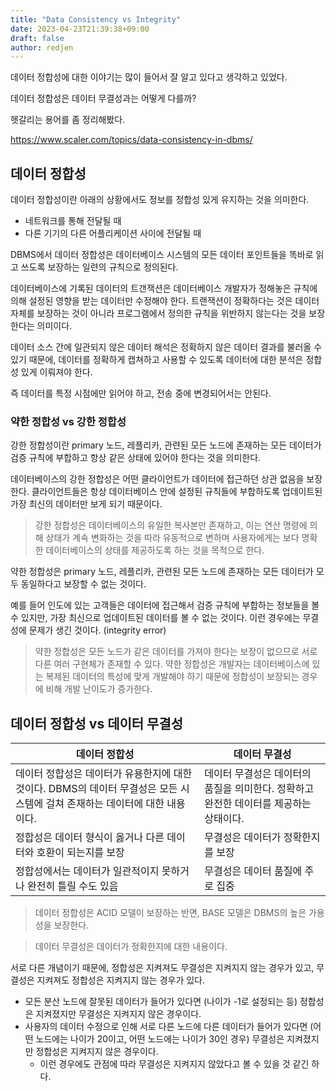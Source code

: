 ```yaml
---
title: "Data Consistency vs Integrity"
date: 2023-04-23T21:39:38+09:00
draft: false
author: redjen
---
```


데이터 정합성에 대한 이야기는 많이 들어서 잘 알고 있다고 생각하고 있었다.

데이터 정합성은 데이터 무결성과는 어떻게 다를까?

헷갈리는 용어를 좀 정리해봤다.

https://www.scaler.com/topics/data-consistency-in-dbms/

## 데이터 정합성

데이터 정합성이란 아래의 상황에서도 정보를 정합성 있게 유지하는 것을 의미한다.
- 네트워크를 통해 전달될 때
- 다른 기기의 다른 어플리케이션 사이에 전달될 때


DBMS에서 데이터 정합성은 데이터베이스 시스템의 모든 데이터 포인트들을 똑바로 읽고 쓰도록 보장하는 일련의 규칙으로 정의된다.

데이터베이스에 기록된 데이터의 트갠잭션은 데이터베이스 개발자가 정해놓은 규칙에 의해 설정된 영향을 받는 데이터만 수정해야 한다.
트랜잭션이 정확하다는 것은 데이터 자체를 보장하는 것이 아니라 프로그램에서 정의한 규칙을 위반하지 않는다는 것을 보장한다는 의미이다. 

데이터 소스 간에 일관되지 않은 데이터 해석은 정확하지 않은 데이터 결과를 불러올 수 있기 때문에,
데이터를 정확하게 캡쳐하고 사용할 수 있도록 데이터에 대한 분석은 정합성 있게 이뤄져야 한다.

즉 데이터를 특정 시점에만 읽어야 하고, 전송 중에 변경되어서는 안된다.

### 약한 정합성 vs 강한 정합성

강한 정합성이란 primary 노드, 레플리카, 관련된 모든 노드에 존재하는 모든 데이터가 검증 규칙에 부합하고 항상 같은 상태에 있어야 한다는 것을 의미한다.

데이터베이스의 강한 정합성은 어떤 클라이언트가 데이터에 접근하던 상관 없음을 보장한다. 클라이언트들은 항상 데이터베이스 안에 설정된 규칙들에 부합하도록 업데이트된 가장 최신의 데이터만 보게 되기 때문이다.

> 강한 정합성은 데이터베이스의 유일한 복사본만 존재하고, 이는 연산 명령에 의해 상태가 계속 변화하는 것을 따라 유동적으로 변하며 사용자에게는 보다 명확한 데이터베이스의 상태를 제공하도록 하는 것을 목적으로 한다.

약한 정합성은 primary 노드, 레플리카, 관련된 모든 노드에 존재하는 모든 데이터가 모두 동일하다고 보장할 수 없는 것이다.

예를 들어 인도에 있는 고객들은 데이터에 접근해서 검증 규칙에 부합하는 정보들을 볼 수 있지만, 가장 최신으로 업데이트된 데이터를 볼 수 없는 것이다. 이런 경우에는 무결성에 문제가 생긴 것이다. (integrity error)

> 약한 정합성은 모든 노드가 같은 데이터를 가져야 한다는 보장이 없으므로 서로 다른 여러 구현체가 존재할 수 있다. 약한 정합성은 개발자는 데이터베이스에 있는 복제된 데이터의 특성에 맞게 개발해야 하기 때문에 정합성이 보장되는 경우에 비해 개발 난이도가 증가한다.

## 데이터 정합성 vs 데이터 무결성

데이터 정합성 | 데이터 무결성
--- | ---
데이터 정합성은 데이터가 유용한지에 대한 것이다. DBMS의 데이터 무결성은 모든 시스템에 걸쳐 존재하는 데이터에 대한 내용이다.  | 데이터 무결성은 데이터의 품질을 의미한다. 정확하고 완전한 데이터를 제공하는 상태이다. 
정합성은 데이터 형식이 옳거나 다른 데이터와 호환이 되는지를 보장 | 무결성은 데이터가 정확한지를 보장
정합성에서는 데이터가 일관적이지 못하거나 완전히 틀릴 수도 있음 | 무결성은 데이터 품질에 주로 집중

> 데이터 정합성은 ACID 모델이 보장하는 반면, BASE 모델은 DBMS의 높은 가용성을 보장한다.

> 데이터 무결성은 데이터가 정확한지에 대한 내용이다. 

서로 다른 개념이기 때문에, 정합성은 지켜져도 무결성은 지켜지지 않는 경우가 있고, 무결성은 지켜져도 정합성은 지켜지지 않는 경우가 있다.

- 모든 분산 노드에 잘못된 데이터가 들어가 있다면 (나이가 -1로 설정되는 등) 정합성은 지켜졌지만 무결성은 지켜지지 않은 경우이다.
- 사용자의 데이터 수정으로 인해 서로 다른 노드에 다른 데이터가 들어가 있다면 (어떤 노드에는 나이가 20이고, 어떤 노드에는 나이가 30인 경우) 무결성은 지켜졌지만 정합성은 지켜지지 않은 경우이다. 
  - 이런 경우에도 관점에 따라 무결성은 지켜지지 않았다고 볼 수 있을 것 같긴 하다.



